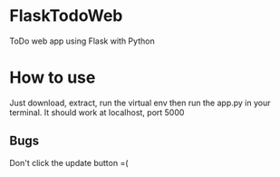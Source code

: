 # FlaskTodoWeb
ToDo web app using Flask with Python

# How to use
Just download, extract, run the virtual env then run the app.py in your terminal. It should work at localhost, port 5000

## Bugs
Don't click the update button =(
